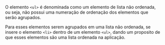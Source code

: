 O elemento `<ul>` é denominada como um elemento de lista não ordenada, ou seja, não possui uma numeração de ordenação dos elementos que serão agrupados.

Para esses elementos serem agrupados em uma lista não ordenada, se insere  o elemento `<li>` dentro de um elemento `<ul>`, dando um proposito de que esses elementos são uma lista ordenada na aplicação.